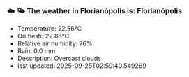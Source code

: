 ### ☁️ 🌤️  The weather in Florianópolis is: Florianópolis

- Temperature: 22.56°C
- On flesh: 22.86°C
- Relative air humidity: 76%
- Rain: 0.0 mm
- Description: Overcast clouds
- last updated: 2025-09-25T02:59:40.549269
